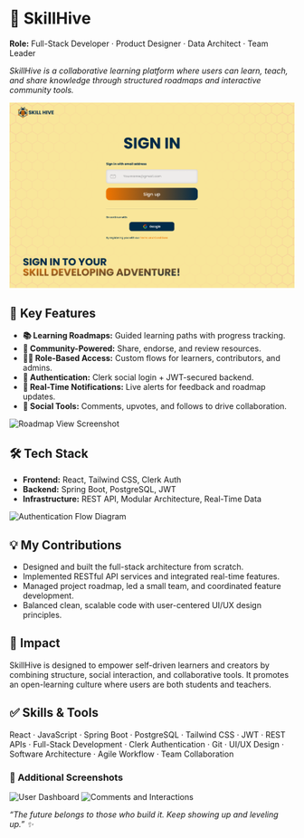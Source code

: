 
  <h1>🚀 SkillHive</h1>
  <p><strong>Role:</strong> Full-Stack Developer · Product Designer · Data Architect · Team Leader</p>

  <p><em>SkillHive is a collaborative learning platform where users can learn, teach, and share knowledge through structured roadmaps and interactive community tools.</em></p>

  <img src="MacBook Pro 14_ - 1.png" alt="SkillHive Landing Page Screenshot"/>

  <h2>🌟 Key Features</h2>
  <ul>
    <li><strong>📚 Learning Roadmaps:</strong> Guided learning paths with progress tracking.</li>
    <li><strong>👥 Community-Powered:</strong> Share, endorse, and review resources.</li>
    <li><strong>🧑‍🏫 Role-Based Access:</strong> Custom flows for learners, contributors, and admins.</li>
    <li><strong>🔐 Authentication:</strong> Clerk social login + JWT-secured backend.</li>
    <li><strong>🔔 Real-Time Notifications:</strong> Live alerts for feedback and roadmap updates.</li>
    <li><strong>💬 Social Tools:</strong> Comments, upvotes, and follows to drive collaboration.</li>
  </ul>

  <img src="images/skillhive-roadmap.png" alt="Roadmap View Screenshot"/>

  <h2>🛠️ Tech Stack</h2>
  <ul>
    <li><strong>Frontend:</strong> React, Tailwind CSS, Clerk Auth</li>
    <li><strong>Backend:</strong> Spring Boot, PostgreSQL, JWT</li>
    <li><strong>Infrastructure:</strong> REST API, Modular Architecture, Real-Time Data</li>
  </ul>

  <img src="images/skillhive-auth-flow.png" alt="Authentication Flow Diagram"/>

  <h2>💡 My Contributions</h2>
  <ul>
    <li>Designed and built the full-stack architecture from scratch.</li>
    <li>Implemented RESTful API services and integrated real-time features.</li>
    <li>Managed project roadmap, led a small team, and coordinated feature development.</li>
    <li>Balanced clean, scalable code with user-centered UI/UX design principles.</li>
  </ul>

  <h2>🎯 Impact</h2>
  <p>
    SkillHive is designed to empower self-driven learners and creators by combining structure, social interaction, and collaborative tools. It promotes an open-learning culture where users are both students and teachers.
  </p>

  <h2>✅ Skills & Tools</h2>
  <p>
    React · JavaScript · Spring Boot · PostgreSQL · Tailwind CSS · JWT · REST APIs · Full-Stack Development · Clerk Authentication · Git · UI/UX Design · Software Architecture · Agile Workflow · Team Collaboration
  </p>

  <h3>📸 Additional Screenshots</h3>
  <img src="images/skillhive-dashboard.png" alt="User Dashboard"/>
  <img src="images/skillhive-comments.png" alt="Comments and Interactions"/>

  <p><em>“The future belongs to those who build it. Keep showing up and leveling up.” ✨</em></p>

</body>
</html>

